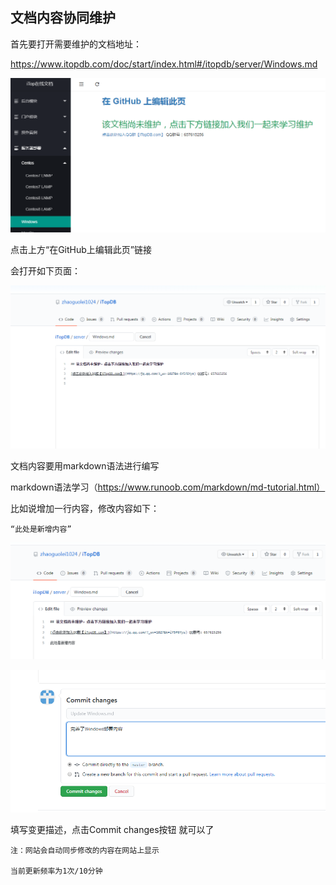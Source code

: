 ## 文档内容协同维护



首先要打开需要维护的文档地址：

https://www.itopdb.com/doc/start/index.html#/itopdb/server/Windows.md



![image-20200609104236345](..\assets\image-20200609104236345.png)



点击上方“在GitHub上编辑此页”链接

会打开如下页面：

![image-20200609104347787](..\assets\image-20200609104347787.png)

文档内容要用markdown语法进行编写

markdown语法学习（https://www.runoob.com/markdown/md-tutorial.html）

比如说增加一行内容，修改内容如下：
```
“此处是新增内容”
```
![image-20200609104648137](..\assets\image-20200609104648137.png)

![image-20200609104756064](..\assets\image-20200609104756064.png)

填写变更描述，点击Commit changes按钮 就可以了
```
注：网站会自动同步修改的内容在网站上显示

当前更新频率为1次/10分钟
```